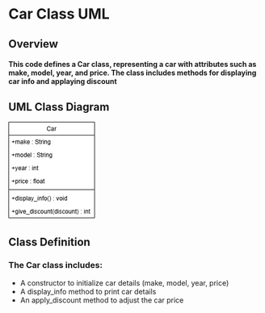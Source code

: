 # Car Class UML
## Overview
#### This code defines a Car class, representing a car with attributes such as make, model, year, and price. The class includes methods for displaying car info and applaying discount

## UML Class Diagram
![car_uml.drawio.png](car_uml.drawio.png)

## Class Definition
### The Car class includes:

- A constructor to initialize car details (make, model, year, price)
- A display_info method to print car details
- An apply_discount method to adjust the car price

